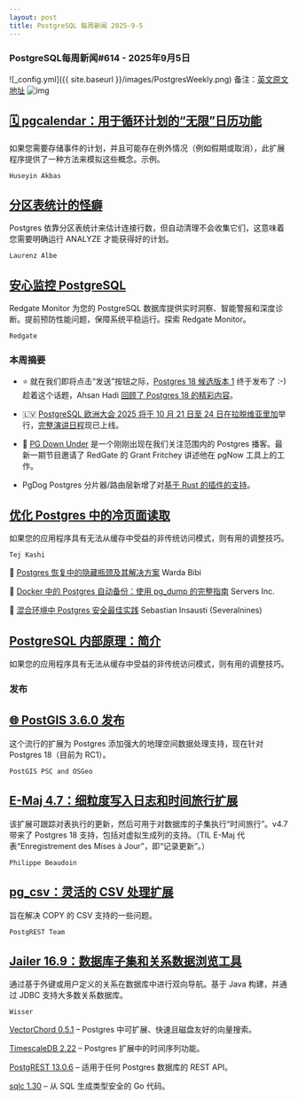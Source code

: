 ```yaml
---
layout: post
title: PostgreSQL 每周新闻 2025-9-5
---
```

### PostgreSQL每周新闻#614 - 2025年9月5日
![_config.yml]({{ site.baseurl }}/images/PostgresWeekly.png)
备注：[英文原文地址](https://postgresweekly.com/issues/614)
![img](https://res.cloudinary.com/cpress/image/upload/w_1280,e_sharpen:60,q_auto/ae8g3cl11hcrttbzf870.jpg)
## [🗓️ pgcalendar：用于循环计划的“无限”日历功能](https://postgresweekly.com/link/173746/web)
如果您需要存储事件的计划，并且可能存在例外情况（例如假期或取消），此扩展程序提供了一种方法来模拟这些概念。示例。

`Huseyin Akbas`

## [分区表统计的怪癖](https://postgresweekly.com/link/173748/web)
Postgres 依靠分区表统计来估计连接行数，但自动清理不会收集它们，这意味着您需要明确运行 ANALYZE 才能获得好的计划。

`Laurenz Albe  `

## [安心监控 PostgreSQL](https://postgresweekly.com/link/173749/web)
Redgate Monitor 为您的 PostgreSQL 数据库提供实时洞察、智能警报和深度诊断。提前预防性能问题，保障系统平稳运行。探索 Redgate Monitor。

`Redgate `

### **本周摘要**

* ⭐ 就在我们即将点击“发送”按钮之际，[Postgres 18 候选版本 1](https://postgresweekly.com/link/173828/web) 终于发布了 :-) 趁着这个话题，Ahsan Hadi [回顾了 Postgres 18 的精彩内容](https://postgresweekly.com/link/173751/web)。

* 🇱🇻 [PostgreSQL 欧洲大会 2025 将于 10 月 21 日至 24 日在拉脱维亚里加](https://postgresweekly.com/link/173752/web)举行，[完整演讲日程](https://postgresweekly.com/link/173753/web)现已上线。

* 🎤 [PG Down Under](https://postgresweekly.com/link/173754/web) 是一个刚刚出现在我们关注范围内的 Postgres 播客。最新一期节目邀请了 RedGate 的 Grant Fritchey 讲述他在 pgNow 工具上的工作。

* PgDog Postgres 分片器/路由层新增了对[基于 Rust 的插件的支持](https://postgresweekly.com/link/173757/web)。


## [优化 Postgres 中的冷页面读取](https://postgresweekly.com/link/173458/web)
如果您的应用程序具有无法从缓存中受益的非传统访问模式，则有用的调整技巧。


`Tej Kashi`

📄 [Postgres 恢复中的隐藏瓶颈及其解决方案](https://postgresweekly.com/link/173759/web) Warda Bibi

📄 [Docker 中的 Postgres 自动备份：使用 pg_dump 的完整指南](https://postgresweekly.com/link/173760/web) Servers Inc. 

📄 [混合环境中 Postgres 安全最佳实践](https://postgresweekly.com/link/173761/web) Sebastian Insausti (Severalnines)

## [PostgreSQL 内部原理：简介](https://postgresweekly.com/link/173459/web)
如果您的应用程序具有无法从缓存中受益的非传统访问模式，则有用的调整技巧。


### **发布**


## [🌐 PostGIS 3.6.0 发布](https://postgresweekly.com/link/173762/web)
这个流行的扩展为 Postgres 添加强大的地理空间数据处理支持，现在针对 Postgres 18（目前为 RC1）。

`PostGIS PSC and OSGeo`

## [E-Maj 4.7：细粒度写入日志和时间旅行扩展](https://postgresweekly.com/link/173763/web)
该扩展可跟踪对表执行的更新，然后可用于对数据库的子集执行“时间旅行”。v4.7 带来了 Postgres 18 支持，包括对虚拟生成列的支持。（TIL E-Maj 代表“Enregistrement des Mises à Jour”，即“记录更新”。）

`Philippe Beaudoin`

## [pg_csv：灵活的 CSV 处理扩展](https://postgresweekly.com/link/173764/web)
旨在解决 COPY 的 CSV 支持的一些问题。

`PostgREST Team`

## [Jailer 16.9：数据库子集和关系数据浏览工具](https://postgresweekly.com/link/173765/web)
通过基于外键或用户定义的关系在数据库中进行双向导航。基于 Java 构建，并通过 JDBC 支持大多数关系数据库。

`Wisser`


[VectorChord 0.5.1](https://postgresweekly.com/link/173766/web) – Postgres 中可扩展、快速且磁盘友好的向量搜索。

[TimescaleDB 2.22](https://postgresweekly.com/link/173767/web) – Postgres 扩展中的时间序列功能。

[PostgREST 13.0.6](https://postgresweekly.com/link/173768/web) – 适用于任何 Postgres 数据库的 REST API。

[sqlc 1.30](https://postgresweekly.com/link/173769/web) – 从 SQL 生成类型安全的 Go 代码。